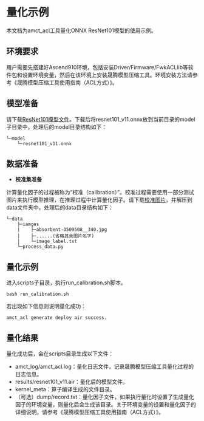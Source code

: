 # 量化示例

本文档为amct_acl工具量化ONNX ResNet101模型的使用示例。

## 环境要求

用户需要先搭建好Ascend910环境，包括安装Driver/Firmware/FwkACLlib等软件包和设置环境变量，然后在该环境上安装晟腾模型压缩工具。环境安装方法请参考《晟腾模型压缩工具使用指南（ACL方式）》。

## 模型准备

请下载[ResNet101模型文件](https://c7xcode.obs.cn-north-4.myhuaweicloud.com/models/amct_acl/resnet101_v11.onnx)。下载后将resnet101_v11.onnx放到当前目录的model子目录中。处理后的model目录结构如下：

```shell
└─model
    └─resnet101_v11.onnx
```

## 数据准备

+ **校准集准备**

计算量化因子的过程被称为“校准（calibration）”。校准过程需要使用一部分测试图片来执行模型推理，在推理过程中计算量化因子。请下载[校准图片](https://c7xcode.obs.cn-north-4.myhuaweicloud.com/models/amct_acl/classification/imagenet_calibration.tar.gz)，并解压到data文件夹中。处理后的data目录结构如下：

```shell
└─data
    ├─iamges
    |    ├─absorbent-3509508__340.jpg
    |    ├─......(省略其余图片名字)
    |    └─image_label.txt
    └─process_data.py
```

## 量化示例

进入scripts子目录，执行run_calibration.sh脚本。

```shell
bash run_calibration.sh
```

若出现如下信息则说明量化成功：

```shell
amct_acl generate deploy air success.
```

## 量化结果

量化成功后，会在scripts目录生成以下文件：

+ amct_log/amct_acl.log：量化日志文件，记录晟腾模型压缩工具量化过程的日志信息。
+ results/resnet101_v11.air：量化后的模型文件。
+ kernel_meta：算子编译生成的文件目录。
+ （可选）dump/record.txt：量化因子文件，如果执行量化时设置了生成量化因子的环境变量，则量化后会生成该目录。关于环境变量的设置和量化因子的详细说明，请参考《晟腾模型压缩工具使用指南（ACL方式）》。
